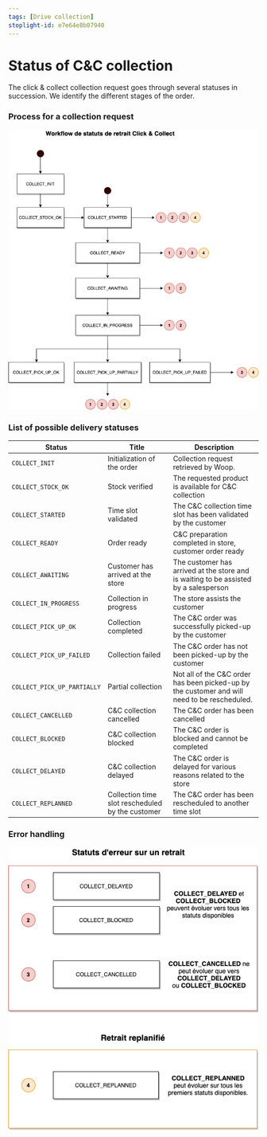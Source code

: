 ```yaml
---
tags: [Drive collection]
stoplight-id: e7e64e8b07940
---
```


# Status of C&C collection

The click & collect collection request goes through several statuses in succession. We identify the different stages of the order.

### Process for a collection request

![Workflow_status_retrait_c&c.png](../../../assets/images/Workflow_status_retrait_c&c.png)

### List of possible delivery statuses

| Status                      | Title                                            | Description                                                                                  |
| --------------------------- | ------------------------------------------------ | -------------------------------------------------------------------------------------------- |
| `COLLECT_INIT`              | Initialization of the order                      | Collection request retrieved by Woop.                                                        |
| `COLLECT_STOCK_OK`          | Stock verified                                   | The requested product is available for C&C collection                                        |
| `COLLECT_STARTED`           | Time slot validated                              | The C&C collection time slot has been validated by the customer                              |
| `COLLECT_READY`             | Order ready                                      | C&C preparation completed in store, customer order ready                                     |
| `COLLECT_AWAITING`          | Customer has arrived at the store                | The customer has arrived at the store and is waiting to be assisted by a salesperson         |
| `COLLECT_IN_PROGRESS`       | Collection in progress                           | The store assists the customer                                                               |
| `COLLECT_PICK_UP_OK`        | Collection completed                             | The C&C order was successfully picked-up by the customer                                     |
| `COLLECT_PICK_UP_FAILED`    | Collection failed                                | The C&C order has not been picked-up by the customer                                         |
| `COLLECT_PICK_UP_PARTIALLY` | Partial collection                               | Not all of the C&C order has been picked-up by the customer and will need to be rescheduled. |
| `COLLECT_CANCELLED`         | C&C collection cancelled                         | The C&C order has been cancelled                                                             |
| `COLLECT_BLOCKED`           | C&C collection blocked                           | The C&C order is blocked and cannot be completed                                             |
| `COLLECT_DELAYED`           | C&C collection delayed                           | The C&C order is delayed for various reasons related to the store                            |
| `COLLECT_REPLANNED`         | Collection time slot rescheduled by the customer | The C&C order has been rescheduled to another time slot                                      |

### Error handling

![Workflow_retours_c&c.png](../../../assets/images/Workflow_retours_c&c.png)

